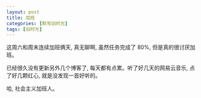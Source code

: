 ```yaml
---
layout: post
title: 加班
categories: [默写旧时光]
tags: [旧时光]
---
```


这周六和周末连续加班俩天, 真无聊啊, 虽然任务完成了 80%, 但是真的很讨厌加班。

已经很久没有更新另外几个博客了, 每天都有点累。听了好几天的网易云音乐, 点了好几颗红心, 就是没发现一首好听的。

哈, 社会主义加班人。
